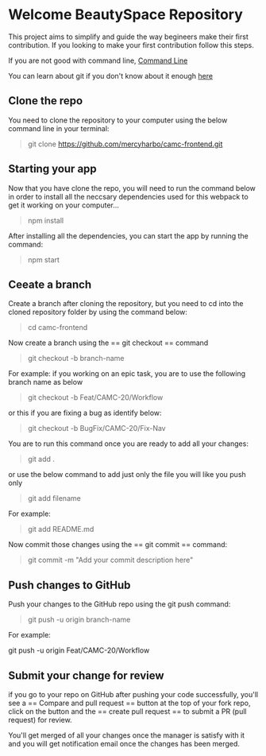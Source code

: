 # Welcome BeautySpace Repository

This project aims to simplify and guide the way begineers make their first contribution. If you looking to make your first contribution follow this steps.

If you are not good with command line, [Command Line](https://developer.mozilla.org/en-US/docs/Learn/Tools_and_testing/Understanding_client-side_tools/Command_line)

You can learn about git if you don't know about it enough [here](Link)

## Clone the repo 

You need to clone the repository to your computer using the below command line in your terminal:

> git clone https://github.com/mercyharbo/camc-frontend.git

## Starting your app

Now that you have clone the repo, you will need to run the command below in order to install all the neccsary dependencies used for this webpack to get it working on your computer...

> npm install

After installing all the dependencies, you can start the app by running the command:

> npm start

## Ceeate a branch 

Create a branch after cloning the repository, but you need to cd into the cloned repository folder by using the command below:

> cd camc-frontend

Now create a branch using the == git checkout == command

> git checkout -b branch-name

For example: if you working on an epic task, you are to use the following branch name as below

> git checkout -b Feat/CAMC-20/Workflow 

or this if you are fixing a bug as identify below:

> git checkout -b BugFix/CAMC-20/Fix-Nav


You are to run this command once you are ready to add all your changes:

> git add .

or use the below command to add just only the file you will like you push only

> git add filename

For example: 

> git add README.md

Now commit those changes using the == git commit == command:

> git commit -m "Add your commit description here" 

## Push changes to GitHub

Push your changes to the GitHub repo using the git push command: 

> git push -u origin branch-name

For example: 

git push -u origin Feat/CAMC-20/Workflow

## Submit your change for review 

if you go to your repo on GitHub after pushing your code successfully, you'll see a == Compare and pull request == button at the top of your fork repo, click on the button and the == create pull request == to submit a PR (pull request) for review. 

You'll get merged of all your changes once the manager is satisfy with it and you will get notification email once the changes has been merged.

